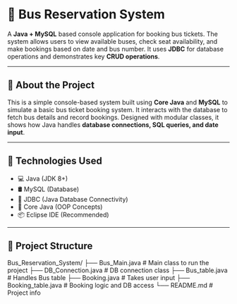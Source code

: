 # 🚌 Bus Reservation System

A **Java + MySQL** based console application for booking bus tickets. The system allows users to view available buses, check seat availability, and make bookings based on date and bus number. It uses **JDBC** for database operations and demonstrates key **CRUD operations**.

---

## 📖 About the Project

This is a simple console-based system built using **Core Java** and **MySQL** to simulate a basic bus ticket booking system. It interacts with the database to fetch bus details and record bookings. Designed with modular classes, it shows how Java handles **database connections, SQL queries, and date input**.

---

## 🔧 Technologies Used

- 💻 Java (JDK 8+)
- 🛢️ MySQL (Database)
- 🔗 JDBC (Java Database Connectivity)
- 🧠 Core Java (OOP Concepts)
- 📦 Eclipse IDE (Recommended)

---

## 📂 Project Structure

Bus_Reservation_System/
├── Bus_Main.java # Main class to run the project
├── DB_Connection.java # DB connection class
├── Bus_table.java # Handles Bus table
├── Booking.java # Takes user input
├── Booking_table.java # Booking logic and DB access
└── README.md # Project info
